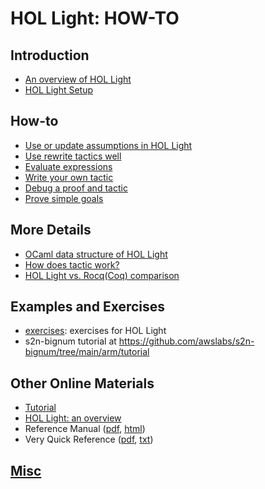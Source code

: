 # HOL Light: HOW-TO

## Introduction

- [An overview of HOL Light](Overview.md)
- [HOL Light Setup](Setup.md)

## How-to

- [Use or update assumptions in HOL Light](PlayingWithAssumptions.md)
- [Use rewrite tactics well](RewriteTac.md)
- [Evaluate expressions](EvalExpression.md)
- [Write your own tactic](WriteYourTac.md)
- [Debug a proof and tactic](Debugging.md)
- [Prove simple goals](ProvingSimpleGoals.md)

## More Details

- [OCaml data structure of HOL Light](OCamlDataStructure.md)
- [How does tactic work?](TacticDetails.md)
- [HOL Light vs. Rocq(Coq) comparison](HOLLightvsCoq.md)

## Examples and Exercises

- [exercises](exercises): exercises for HOL Light
- s2n-bignum tutorial at https://github.com/awslabs/s2n-bignum/tree/main/arm/tutorial

## Other Online Materials

- [Tutorial](https://hol-light.github.io/tutorial.pdf)
- [HOL Light: an overview](https://www.cl.cam.ac.uk/~jrh13/papers/hollight.pdf)
- Reference Manual ([pdf](https://hol-light.github.io/references/reference.pdf), [html](https://hol-light.github.io/references/HTML/reference.html))
- Very Quick Reference ([pdf](https://hol-light.github.io/holchart/holchart.pdf), [txt](https://hol-light.github.io/holchart/holchart.txt))


## [Misc](Misc.md)
